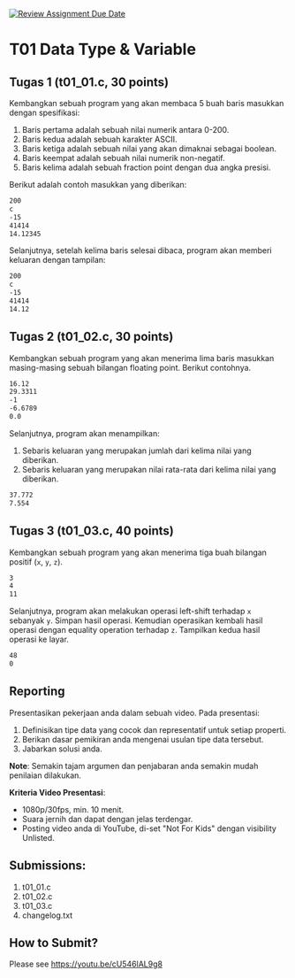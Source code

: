 [![Review Assignment Due Date](https://classroom.github.com/assets/deadline-readme-button-22041afd0340ce965d47ae6ef1cefeee28c7c493a6346c4f15d667ab976d596c.svg)](https://classroom.github.com/a/W2m3ajMb)
# T01 Data Type & Variable

## Tugas 1 (t01_01.c, 30 points)

Kembangkan sebuah program yang akan membaca 5 buah baris masukkan dengan spesifikasi:
1. Baris pertama adalah sebuah nilai numerik antara 0-200.
2. Baris kedua adalah sebuah karakter ASCII.
3. Baris ketiga adalah sebuah nilai yang akan dimaknai sebagai boolean.
4. Baris keempat adalah sebuah nilai numerik non-negatif.
5. Baris kelima adalah sebuah fraction point dengan dua angka presisi.

Berikut adalah contoh masukkan yang diberikan:

```bash
200
c
-15
41414
14.12345

```

Selanjutnya, setelah kelima baris selesai dibaca, program akan memberi keluaran dengan tampilan:

```bash
200
c
-15
41414
14.12

```

## Tugas 2 (t01_02.c, 30 points)

Kembangkan sebuah program yang akan menerima lima baris masukkan masing-masing sebuah bilangan floating point. Berikut contohnya.

```bash
16.12
29.3311
-1
-6.6789
0.0

```

Selanjutnya, program akan menampilkan:
1. Sebaris keluaran yang merupakan jumlah dari kelima nilai yang diberikan.
2. Sebaris keluaran yang merupakan nilai rata-rata dari kelima nilai yang diberikan.

```bash
37.772
7.554

```

## Tugas 3 (t01_03.c, 40 points)

Kembangkan sebuah program yang akan menerima tiga buah bilangan positif (```x```, ```y```, ```z```).

```bash
3
4
11

```

Selanjutnya, program akan melakukan operasi left-shift terhadap ```x``` sebanyak ```y```. Simpan hasil operasi. Kemudian operasikan kembali hasil operasi dengan equality operation terhadap ```z```. Tampilkan kedua hasil operasi ke layar.

```bash
48
0

```

## Reporting

Presentasikan pekerjaan anda dalam sebuah video. Pada presentasi:
1. Definisikan tipe data yang cocok dan representatif untuk setiap properti.
2. Berikan dasar pemikiran anda mengenai usulan tipe data tersebut.
3. Jabarkan solusi anda.

**Note**: Semakin tajam argumen dan penjabaran anda semakin mudah penilaian dilakukan.

**Kriteria Video Presentasi**:
+ 1080p/30fps, min. 10 menit.
+ Suara jernih dan dapat dengan jelas terdengar.
+ Posting video anda di YouTube, di-set "Not For Kids" dengan visibility Unlisted.

## Submissions:

1. t01_01.c
2. t01_02.c
3. t01_03.c
4. changelog.txt

## How to Submit?

Please see https://youtu.be/cU546lAL9g8